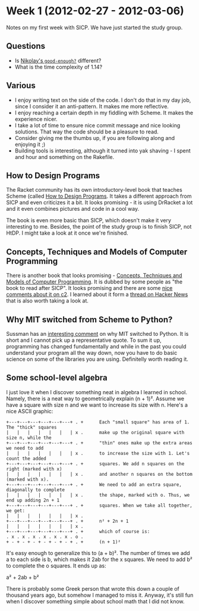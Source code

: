 # Week 1 (2012-02-27 - 2012-03-06)

Notes on my first week with SICP. We have just started the study group.

## Questions

* Is [Nikolay's `good-enough?`][nb-01-07] different?
* What is the time complexity of 1.14?

[nb-01-07]: https://github.com/nb/sicp/blob/a468e7e08c03cde42b317d94b5cf0e4db7613212/1.7.scm

## Various

* I enjoy writing text on the side of the code. I don't do that in my day job, since I consider it an anti-pattern. It makes me more reflective.
* I enjoy reaching a certain depth in my fiddling with Scheme. It makes the experience nicer.
* I take a lot of time to ensure nice commit message and nice looking solutions. That way the code should be a pleasure to read.
* Consider giving me the thumbs up, if you are following along and enjoying it ;)
* Building tools is interesting, although it turned into yak shaving - I spent and hour and something on the Rakefile.

## How to Design Programs

The Racket community has its own introductory-level book that teaches Scheme (called [How to Design Programs](http://htdp.org/). It takes a different approach from SICP and even criticizes it a bit. It looks promising - it is using DrRacket a lot and it even combines pictures and code in a cool way.

The book is even more basic than SICP, which doesn't make it very interesting to me. Besides, the point of the study group is to finish SICP, not HtDP. I might take a look at it once we're finished.

## Concepts, Techniques and Models of Computer Programming

There is another book that looks promising - [Concepts, Techniques and Models of Computer Programming][ctm]. It is dubbed by some people as "the book to read after SICP". It looks promising and there are some [nice comments about it on c2][ctm-on-c2]. I learned about it form a [thread on Hacker News][sicp-vs-htdp-hn] that is also worth taking a look at.

[ctm]: http://mitpress.mit.edu/catalog/item/default.asp?ttype=2&tid=10142
[ctm-on-c2]: http://c2.com/cgi/wiki?ConceptsTechniquesAndModelsOfComputerProgramming
[sicp-vs-htdp-hn]: http://news.ycombinator.com/item?id=428651

## Why MIT switched from Scheme to Python?

Sussman has an [interesting comment][why-python] on why MIT switched to Python. It is short and I cannot pick up a representative quote. To sum it up, programming has changed fundamentally and while in the past you could understand your program all the way down, now you have to do basic science on some of the libraries you are using. Definitelly worth reading it.

[why-python]: http://www.wisdomandwonder.com/link/2110/why-mit-switched-from-scheme-to-python

## Some school-level algebra

I just love it when I discover something neat in algebra I learned in school. Namely, there is a neat way to geometrically explain (n + 1)². Assume we have a square with size n and we want to increase its size with n. Here's a nice ASCII graphic:

    +---+---+---+---+---+---+ . +      Each "small square" has area of 1. The "thick" squares
    |   |   |   |   |   |   | x .      make up the original square with size n, while the
    +---+---+---+---+---+---+ . +      "thin" ones make up the extra areas we need to add
    |   |   |   |   |   |   | x .      to increase the size with 1. Let's count the added
    +---+---+---+---+---+---+ . +      squares. We add n squares on the right (marked with x)
    |   |   |   |   |   |   | x .      and another n squares on the bottom (marked with x).
    +---+---+---+---+---+---+ . +      We need to add an extra square, diagonally to complete
    |   |   |   |   |   |   | x .      the shape, marked with o. Thus, we end up adding 2n + 1
    +---+---+---+---+---+---+ . +      squares. When we take all together, we get:
    |   |   |   |   |   |   | x .
    +---+---+---+---+---+---+ . +      n² + 2n + 1
    |   |   |   |   |   |   | x .
    +---+---+---+---+---+---+ . +      which of course is:
    . x . x . x . x . x . x . o .
    + - + - + - + - + - + - + . +      (n + 1)²

It's easy enough to generalize this to (a + b)². The number of times we add a to each side is b, which makes it 2ab for the x squares. We need to add b² to complete the o squares. It ends up as:

a² + 2ab + b²

There is probably some Greek person that wrote this down a couple of thousand years ago, but somehow I managed to miss it. Anyway, it's still fun when I discover something simple about school math that I did not know.
